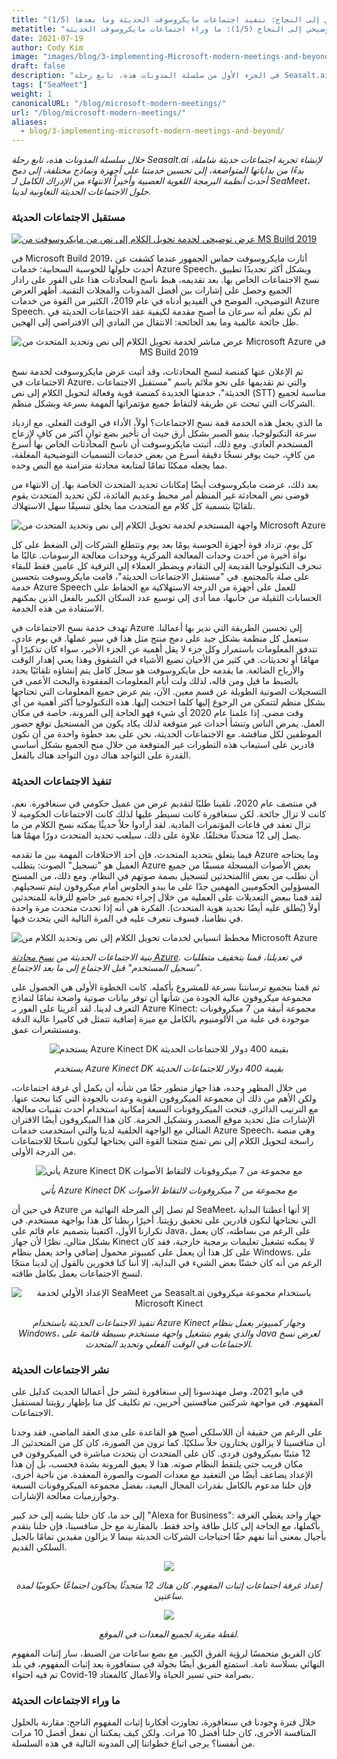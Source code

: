 ```yaml
---
title: "من العرض التوضيحي إلى النجاح: تنفيذ اجتماعات مايكروسوفت الحديثة وما بعدها (1/5)"
metatitle: "من العرض التوضيحي إلى النجاح (1/5): ما وراء اجتماعات مايكروسوفت الحديثة"
date: 2021-07-19
author: Cody Kim
image: "images/blog/3-implementing-Microsoft-modern-meetings-and-beyond/SeaMeet animation.gif"
draft: false
description: "في الجزء الأول من سلسلة المدونات هذه، تابع رحلة Seasalt.ai لإنشاء SeaMeet، حلول الاجتماعات الحديثة التعاونية لدينا."
tags: ["SeaMeet"]
weight: 1  
canonicalURL: "/blog/microsoft-modern-meetings/"
url: "/blog/microsoft-modern-meetings/"
aliases:
  - blog/3-implementing-microsoft-modern-meetings-and-beyond/
---
```


*خلال سلسلة المدونات هذه، تابع رحلة Seasalt.ai لإنشاء تجربة اجتماعات حديثة شاملة، بدءًا من بداياتها المتواضعة، إلى تحسين خدمتنا على أجهزة ونماذج مختلفة، إلى دمج أحدث أنظمة البرمجة اللغوية العصبية وأخيراً الانتهاء من الإدراك الكامل لـ SeaMeet، حلول الاجتماعات الحديثة التعاونية لدينا.*

### مستقبل الاجتماعات الحديثة

[![عرض توضيحي لخدمة تحويل الكلام إلى نص من مايكروسوفت من MS Build 2019](/images/blog/3-implementing-Microsoft-modern-meetings-and-beyond/ms-build-play.png)](https://www.youtube.com/watch?t=100&v=EYinMnQWgfU&feature=youtu.be)

في Microsoft Build 2019، أثارت مايكروسوفت حماس الجمهور عندما كشفت عن أحدث حلولها للحوسبة السحابية: خدمات Azure Speech، وبشكل أكثر تحديدًا تطبيق نسخ الاجتماعات الخاص بها. بعد تقديمه، هبط ناسخ المحادثات هذا على الفور على رادار الجميع وحصل على إشارات بين أفضل المدونات والمجلات التقنية. أظهر العرض التوضيحي، الموضح في الفيديو أدناه في عام 2019، الكثير من القوة من خدمات Azure Speech. لم نكن نعلم أنه سرعان ما أصبح مقدمة لكيفية عقد الاجتماعات الحديثة في ظل جائحة عالمية وما بعد الجائحة: الانتقال من المادي إلى الافتراضي إلى الهجين.

<center>
<img src="/images/blog/3-implementing-Microsoft-modern-meetings-and-beyond/azure-demo.png" alt="عرض مباشر لخدمة تحويل الكلام إلى نص وتحديد المتحدث من Microsoft Azure في MS Build 2019"/>
</center>

تم الإعلان عنها كمنصة لنسخ المحادثات، وقد أثبت عرض مايكروسوفت لخدمة نسخ الاجتماعات في Azure، والتي تم تقديمها على نحو ملائم باسم "مستقبل الاجتماعات الحديثة"، خدمتها الجديدة كمنصة قوية وفعالة لتحويل الكلام إلى نص (STT) مناسبة لجميع الشركات التي تبحث عن طريقة لالتقاط جميع مؤتمراتها المهمة بسرعة وبشكل منظم.

ما الذي يجعل هذه الخدمة قمة نسخ الاجتماعات؟ أولاً، الأداء في الوقت الفعلي. مع ازدياد سرعة التكنولوجيا، ينمو الصبر بشكل أرق حيث أن تأخير بضع ثوانٍ أكثر من كافٍ لإزعاج المستخدم العادي. ومع ذلك، أثبتت مايكروسوفت أن ناسخ المحادثات الخاص بها أسرع من كافٍ، حيث يوفر نسخًا دقيقة أسرع من بعض خدمات التسميات التوضيحية المغلقة، مما يجعله ممكنًا تمامًا لمتابعة محادثة متزامنة مع النص وحده.

بعد ذلك، عرضت مايكروسوفت أيضًا إمكانات تحديد المتحدث الخاصة بها. إن الانتهاء من فوضى نص المحادثة غير المنظم أمر محبط وعديم الفائدة، لكن تحديد المتحدث يقوم تلقائيًا بتسمية كل كلام مع المتحدث مما يخلق تنسيقًا سهل الاستهلاك.

![واجهة المستخدم لخدمة تحويل الكلام إلى نص وتحديد المتحدث من Microsoft Azure](/images/blog/3-implementing-Microsoft-modern-meetings-and-beyond/azure-ui.png)

كل يوم، تزداد قوة أجهزة الحوسبة يومًا بعد يوم وتتطلع الشركات إلى الضغط على كل نواة أخيرة من أحدث وحدات المعالجة المركزية ووحدات معالجة الرسومات. غالبًا ما تنجرف التكنولوجيا القديمة إلى التقادم ويضطر العملاء إلى الترقية كل عامين فقط للبقاء على صلة بالمجتمع. في "مستقبل الاجتماعات الحديثة"، قامت مايكروسوفت بتحسين خدمة Azure Speech للعمل على أجهزة من الدرجة الاستهلاكية مع الحفاظ على الحسابات الثقيلة من جانبها، مما أدى إلى توسيع عدد السكان الكبير بالفعل الذين يمكنهم الاستفادة من هذه الخدمة.

تهدف خدمة نسخ الاجتماعات في Azure إلى تحسين الطريقة التي ندير بها أعمالنا. ستعمل كل منظمة بشكل جيد على دمج منتج مثل هذا في سير عملها. في يوم عادي، تتدفق المعلومات باستمرار وكل جزء لا يقل أهمية عن الجزء الأخير، سواء كان تذكيرًا أو مهامًا أو تحديثات. في كثير من الأحيان تضيع الأشياء في الشقوق وهذا يعني إهدار الوقت والأرباح الضائعة. ما يقدمه حل مايكروسوفت هو سجل كامل يتم إنشاؤه تلقائيًا يحدد بالضبط ما قيل ومن قاله، لذلك ولت أيام المعلومات المفقودة والبحث الأعمى في التسجيلات الصوتية الطويلة عن قسم معين. الآن، يتم عرض جميع المعلومات التي تحتاجها بشكل منظم لتتمكن من الرجوع إليها كلما احتجت إليها. هذه التكنولوجيا أكثر أهمية من أي وقت مضى. إذا علمنا عام 2020 أي شيء فهو الحاجة إلى المرونة، خاصة في مكان العمل. يمرض الناس وتنشأ أحداث غير متوقعة لذلك يكاد يكون من المستحيل توقع حضور الموظفين لكل مناقشة. مع الاجتماعات الحديثة، نحن على بعد خطوة واحدة من أن نكون قادرين على استيعاب هذه التطورات غير المتوقعة من خلال منح الجميع بشكل أساسي القدرة على التواجد هناك دون التواجد هناك بالفعل.

### تنفيذ الاجتماعات الحديثة

في منتصف عام 2020، تلقينا طلبًا لتقديم عرض من عميل حكومي في سنغافورة. نعم، كانت لا تزال جائحة. لكن سنغافورة كانت تسيطر عليها لذلك كانت الاجتماعات الحكومية لا تزال تعقد في قاعات المؤتمرات المادية. لقد أرادوا حلاً حديثًا يمكنه نسخ الكلام من ما يصل إلى 12 متحدثًا مختلفًا. علاوة على ذلك، سيلعب تحديد المتحدث دورًا مهمًا هنا.

فيما يتعلق بتحديد المتحدث، فإن أحد الاختلافات المهمة بين ما تقدمه Azure وما يحتاجه العميل هو "تسجيل" الصوت: يتطلب Azure بعض الأصوات المسجلة مسبقًا من جميع المتحدثين لتسجيل بصمة صوتهم في النظام. ومع ذلك، من المستحil أن نطلب من بعض المسؤولين الحكوميين المهمين جدًا على ما يبدو الجلوس أمام ميكروفون ليتم تسجيلهم. لقد قمنا ببعض التعديلات على العملية من خلال إجراء تجميع غير خاضع للرقابة للمتحدثين أولاً (يُطلق عليه أيضًا تحديد هوية المتحدث). الفكرة هي أنه إذا تحدث متحدث مرة واحدة في نظامنا، فسوف نتعرف عليه في المرة التالية التي يتحدث فيها.

![مخطط انسيابي لخدمات تحويل الكلام إلى نص وتحديد الكلام من Microsoft Azure](/images/blog/3-implementing-Microsoft-modern-meetings-and-beyond/azure-diagram.png)

*بنية الاجتماعات الحديثة من [نسخ محادثة Azure](https://docs.microsoft.com/en-us/azure/cognitive-services/speech-service/conversation-transcription). في تعديلنا، قمنا بتخفيف متطلبات "تسجيل المستخدم" قبل الاجتماع إلى ما بعد الاجتماع.*


ثم قمنا بتجميع ترسانتنا بسرعة للمشروع بأكمله. كانت الخطوة الأولى هي الحصول على مجموعة ميكروفون عالية الجودة من شأنها أن توفر بيانات صوتية واضحة تمامًا لنماذج التعرف لدينا. لقد أغرينا على الفور بـ Azure Kinect: مجموعة أنيقة من 7 ميكروفونات موجودة في علبة من الألومنيوم بالكامل مع ميزة إضافية تتمثل في كاميرا عالية الدقة ومستشعرات عمق.

<center>
<img src="/images/blog/3-implementing-Microsoft-modern-meetings-and-beyond/kinect.png" alt="يستخدم Azure Kinect DK بقيمة 400 دولار للاجتماعات الحديثة"/>

*يستخدم Azure Kinect DK بقيمة 400 دولار للاجتماعات الحديثة*
</center>

من خلال المظهر وحده، هذا جهاز متطور حقًا من شأنه أن يكمل أي غرفة اجتماعات، ولكن الأهم من ذلك أن مجموعة الميكروفون القوية وعدت بالجودة التي كنا نبحث عنها. مع الترتيب الدائري، فتحت الميكروفونات السبعة إمكانية استخدام أحدث تقنيات معالجة الإشارات مثل تحديد موقع المصدر وتشكيل الحزمة. كان هذا الميكروفون أيضًا الاقتران المثالي مع الواجهة الخلفية لدينا والتي استخدمت خدمات Azure Speech، وهي منصة راسخة لتحويل الكلام إلى نص تمنح منتجنا القوة التي يحتاجها ليكون ناسخًا للاجتماعات من الدرجة الأولى.

<center>
<img src="/images/blog/3-implementing-Microsoft-modern-meetings-and-beyond/kinect-spec.png" alt="يأتي Azure Kinect DK مع مجموعة من 7 ميكروفونات لالتقاط الأصوات"/>

*يأتي Azure Kinect DK مع مجموعة من 7 ميكروفونات لالتقاط الأصوات*
</center>

في حين أن Azure لم تصل إلى المرحلة النهائية من SeaMeet، إلا أنها أعطتنا البداية التي نحتاجها لنكون قادرين على تحقيق رؤيتنا. أخيرًا ربطنا كل هذا بواجهة مستخدم. في تكرارنا الأول، اكتفينا بتصميم عام قائم على Java، على الرغم من بساطته، كان يعمل بشكل مثالي. نظرًا لأن جهاز Kinect لا يمكنه تشغيل تعليمات برمجية خارجية، فقد كان على كل هذا أن يعمل على كمبيوتر محمول إضافي واحد يعمل بنظام Windows. على الرغم من أنه كان خشنًا بعض الشيء في البداية، إلا أننا كنا فخورين بالقول إن لدينا منتجًا لنسخ الاجتماعات يعمل بكامل طاقته.

<center>
<img src="/images/blog/3-implementing-Microsoft-modern-meetings-and-beyond/seameet-old.png" alt="الإعداد الأولي لخدمة SeaMeet من Seasalt.ai باستخدام مجموعة ميكروفون Microsoft Kinect"/>

*تنفيذ الاجتماعات الحديثة باستخدام Azure Kinect وجهاز كمبيوتر يعمل بنظام Windows، والذي يقوم بتشغيل واجهة مستخدم بسيطة قائمة على Java لعرض نسخ الاجتماعات في الوقت الفعلي وتحديد المتحدث.*
</center>

### نشر الاجتماعات الحديثة

في مايو 2021، وصل مهندسونا إلى سنغافورة لنشر حل أعمالنا الحديث كدليل على المفهوم. في مواجهة شركتين منافستين أخريين، تم تكليف كل منا بإظهار رؤيتنا لمستقبل الاجتماعات.

على الرغم من حقيقة أن اللاسلكي أصبح هو القاعدة على مدى العقد الماضي، فقد وجدنا أن منافسينا لا يزالون يختارون حلاً سلكيًا. كما ترون من الصورة، كان كل من المتحدثين الـ 12 مثبتًا بميكروفون فردي. كان على المتحدث أن يتحدث مباشرة في الميكروفون في مكان قريب حتى يلتقط النظام صوته. هذا لا يعيق المرونة بشدة فحسب، بل إن هذا الإعداد يضاعف أيضًا من التعقيد مع معدات الصوت والصورة المعقدة. من ناحية أخرى، فإن حلنا مدعوم بالكامل بقدرات المجال البعيد، بفضل مجموعة الميكروفونات السبعة وخوارزميات معالجة الإشارات.

إلى حد ما، كان حلنا يشبه إلى حد كبير "Alexa for Business": جهاز واحد يغطي الغرفة بأكملها، مع الحاجة إلى كابل طاقة واحد فقط. بالمقارنة مع حل منافسينا، فإن حلنا يتقدم بأجيال بمعنى أننا نفهم حقًا احتياجات الشركات الحديثة بينما لا يزالون مقيدين تمامًا بالجيل السلكي القديم.

<center>
<img src="/images/blog/3-implementing-Microsoft-modern-meetings-and-beyond/poc-setup.png"/>

*إعداد غرفة اجتماعات إثبات المفهوم. كان هناك 12 متحدثًا يحاكون اجتماعًا حكوميًا لمدة ساعتين.*

<img src="/images/blog/3-implementing-Microsoft-modern-meetings-and-beyond/poc-captioned.png"/>

*لقطة مقربة لجميع المعدات في الموقع.*
</center>

كان الفريق متحمسًا لرؤية الفرق الكبير. مع بضع ساعات من الضبط، سار إثبات المفهوم النهائي بسلاسة تامة. استمتع الفريق أيضًا بجولة في سنغافورة بعد إثبات المفهوم، في بلد تم فيه احتواء Covid-19 بصرامة حتى تسير الحياة والأعمال كالمعتاد.

### ما وراء الاجتماعات الحديثة

خلال فترة وجودنا في سنغافورة، تجاوزت أفكارنا إثبات المفهوم الناجح: مقارنة بالحلول المنافسة الأخرى، كان حلنا أفضل 10 مرات. ولكن كيف يمكننا أن نفعل أفضل 10 مرات من أنفسنا؟ يرجى اتباع خطواتنا إلى المدونة التالية في هذه السلسلة.

